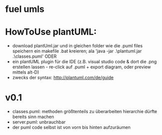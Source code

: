 # fuel umls

# HowToUse plantUML:
- download plantUml.jar und in gleichen folder wie die .puml files speichern
ein makefile .bat kreieren; ala 'java -jar .\plantuml.jar .\classes.puml'
ODER
- ein plantUML plugin für die IDE (z.B. visual studio code & dort die .png erstellen lassen - re-click auf .puml + export diagram, oder preview mittels alt-D)
- zwecks der syntax: http://plantuml.com/de/guide

# v0.1

* classes.puml:
methoden größtenteils zu überarbeiten
hierarchie dürfte bereits sinn machen
* server.puml:
unbrauchbar
* der puml code selbst ist von vorn bis hinten aufzuräumen
